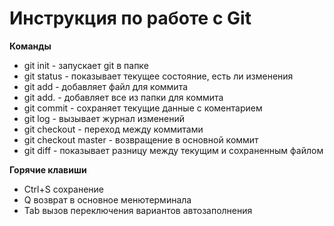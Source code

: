 # Инструкция по работе с Git

**Команды**
* git init - запускает git в папке
*  git status - показывает текущее состояние, есть ли изменения
* git add - добавляет файл для коммита
* git add. - добавляет все из папки для коммита
* git commit - сохраняет текущие данные с коментарием
* git log - вызывает журнал изменений
* git checkout - переход между коммитами
* git checkout master - возвращение в основной коммит
* git diff - показывает разницу между текущим и сохраненным файлом

**Горячие клавиши**
* Ctrl+S сохранение
* Q возврат в основное менютерминала
* Tab вызов переключения вариантов автозаполнения